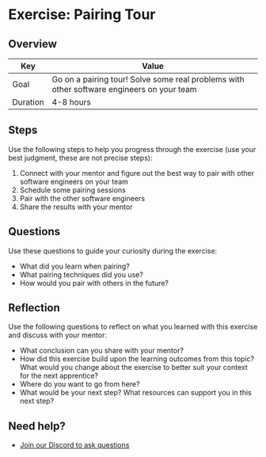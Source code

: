 # Exercise: Pairing Tour

## Overview

| Key | Value |
| --- | --- |
| Goal | Go on a pairing tour! Solve some real problems with other software engineers on your team |
| Duration | 4-8 hours |


## Steps

Use the following steps to help you progress through the exercise (use your best judgment, these are not precise steps):

1. Connect with your mentor and figure out the best way to pair with other software engineers on your team
2. Schedule some pairing sessions
3. Pair with the other software engineers
4. Share the results with your mentor

## Questions

Use these questions to guide your curiosity during the exercise:

- What did you learn when pairing?
- What pairing techniques did you use? 
- How would you pair with others in the future?

## Reflection

Use the following questions to reflect on what you learned with this exercise and discuss with your mentor:

- What conclusion can you share with your mentor?
- How did this exercise build upon the learning outcomes from this topic? What would you change about the exercise to better suit your context for the next apprentice?
- Where do you want to go from here?
- What would be your next step? What resources can support you in this next step?

## Need help?

- [Join our Discord to ask questions](https://discord.gg/bDVYvG3Czd)
